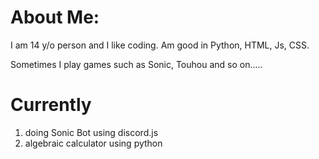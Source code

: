 # About Me:

I am 14 y/o person and I like coding. Am good in Python, HTML, Js, CSS. 

Sometimes I play games such as Sonic, Touhou and so on.....

# Currently

1) doing Sonic Bot using discord.js
2) algebraic calculator using python 




